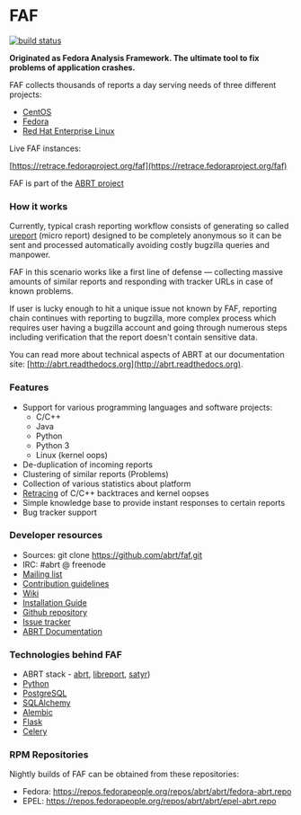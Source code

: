 # FAF

[![build status](https://copr.fedorainfracloud.org/coprs/g/abrt/faf-devel/package/faf/status_image/last_build.png)](https://copr.fedorainfracloud.org/coprs/g/abrt/faf-devel/package/faf/)

**Originated as Fedora Analysis Framework.
The ultimate tool to fix problems of application crashes.**

FAF collects thousands of reports a day serving needs of three different projects:

 * [CentOS](http://centos.org)
 * [Fedora](http://fedoraproject.org)
 * [Red Hat Enterprise Linux](http://www.redhat.com/en/technologies/linux-platforms/enterprise-linux)

Live FAF instances:

[https://retrace.fedoraproject.org/faf](https://retrace.fedoraproject.org/faf)

FAF is part of the [ABRT project](http://github.com/abrt)

### How it works

Currently, typical crash reporting workflow consists of generating so called
[ureport](http://abrt.readthedocs.org/en/latest/ureport.html#ureport)
(micro report) designed to be completely anonymous so it can be sent
and processed automatically avoiding costly bugzilla queries and manpower.

FAF in this scenario works like a first line of defense — collecting
massive amounts of similar reports and responding with tracker URLs
in case of known problems.

If user is lucky enough to hit a unique issue not known by FAF,
reporting chain continues with reporting to bugzilla, more complex process
which requires user having a bugzilla account and going through numerous steps
including verification that the report doesn't contain sensitive data.

You can read more about technical aspects of ABRT at our documentation site:
[http://abrt.readthedocs.org](http://abrt.readthedocs.org).


### Features

 * Support for various programming languages and software projects:
   * C/C++
   * Java
   * Python
   * Python 3
   * Linux (kernel oops)
 * De-duplication of incoming reports
 * Clustering of similar reports (Problems)
 * Collection of various statistics about platform
 * [Retracing](https://github.com/abrt/faf/wiki/Retracing) of C/C++ backtraces and kernel oopses
 * Simple knowledge base to provide instant responses to certain reports
 * Bug tracker support

### Developer resources

 * Sources: git clone https://github.com/abrt/faf.git
 * IRC: #abrt @ freenode
 * [Mailing list](https://lists.fedorahosted.org/mailman/listinfo/crash-catcher)
 * [Contribution guidelines](https://github.com/abrt/faf/blob/master/CONTRIBUTING.rst)
 * [Wiki](https://github.com/abrt/faf/wiki)
 * [Installation Guide](https://github.com/abrt/faf/wiki/Installation-Guide)
 * [Github repository](http://github.com/abrt/faf/)
 * [Issue tracker](http://github.com/abrt/faf/issues)
 * [ABRT Documentation](http://abrt.readthedocs.org)


### Technologies behind FAF


 * ABRT stack - [abrt](http://github.com/abrt/abrt/),
  [libreport](http://github.com/abrt/libreport/), [satyr](http://github.com/abrt/satyr/))
 * [Python](http://python.org)
 * [PostgreSQL](http://postgresql.org)
 * [SQLAlchemy](http://sqlalchemy.org)
 * [Alembic](http://alembic.readthedocs.org)
 * [Flask](http://flask.pocoo.org)
 * [Celery](http://www.celeryproject.org)


### RPM Repositories

Nightly builds of FAF can be obtained from these repositories:

 * Fedora: https://repos.fedorapeople.org/repos/abrt/abrt/fedora-abrt.repo
 * EPEL: https://repos.fedorapeople.org/repos/abrt/abrt/epel-abrt.repo
